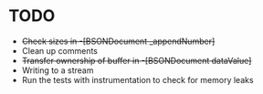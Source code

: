 TODO
====

- ~~Check sizes in -[BSONDocument _appendNumber]~~
- Clean up comments
- ~~Transfer ownership of buffer in -[BSONDocument dataValue]~~
- Writing to a stream
- Run the tests with instrumentation to check for memory leaks
